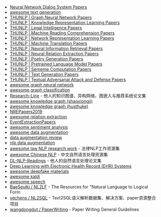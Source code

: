 - [Neural Network Dialog System Papers](https://github.com/snakeztc/NeuralDialogPapers)
- [awesome text generation](https://github.com/ChenChengKuan/awesome-text-generation)
- [THUNLP | Graph Neural Network Papers](https://github.com/thunlp/GNNPapers)
- [THUNLP | Knowledge Representation Learning Papers](https://github.com/thunlp/KRLPapers)
- [THUNLP | Legal Intelligence Papers](https://github.com/thunlp/LegalPapers)
- [THUNLP | Machine Reading Comprehension Papers](https://github.com/thunlp/RCPapers)
- [THUNLP | Network Representation Learning Papers](https://github.com/thunlp/NRLPapers)
- [THUNLP | Machine Translation Papers](https://github.com/THUNLP-MT/MT-Reading-List)
- [THUNLP | Neural Information Retrieval Papers](https://github.com/thunlp/NeuIRPapers)
- [THUNLP | Neural Relation Extraction Papers](https://github.com/thunlp/NREPapers)
- [THUNLP | Poetry Generation Papers](https://github.com/THUNLP-AIPoet/PaperList)
- [THUNLP | Pretrained Language Model Papers](https://github.com/thunlp/PLMpapers)
- [THUNLP | Sememe Computation Papers](https://github.com/thunlp/SCPapers)
- [THUNLP | Text Generation Papers](https://github.com/THUNLP-MT/TG-Reading-List)
- [THUNLP | Textual Adversarial Attack and Defense Papers](https://github.com/thunlp/TAADpapers)
- [awesome graph neural network](https://github.com/nnzhan/Awesome-Graph-Neural-Networks)
- [awesome graph classification](https://github.com/benedekrozemberczki/awesome-graph-classification)
- [Research-Line](https://github.com/ConanCui/Research-Line) - 他人的知识图谱、异构网络、图嵌入与推荐系统论文集
- [awesome knowledge graph (shaoxiongji)](https://github.com/shaoxiongji/awesome-knowledge-graph)
- [awesome knowledge graph (husthuke)](https://github.com/husthuke/awesome-knowledge-graph)
- [NREPapers2019](https://github.com/WindChimeRan/NREPapers2019)
- [awesome relation extraction](https://github.com/roomylee/awesome-relation-extraction)
- [EventExtractionPapers](https://github.com/BaptisteBlouin/EventExtractionPapers)
- [awesome sentiment analysis](https://github.com/laugustyniak/awesome-sentiment-analysis#papers)
- [awesome data augmentation](https://github.com/CrazyVertigo/awesome-data-augmentation)
- [data augmentation review](https://github.com/AgaMiko/data-augmentation-review)
- [nlp data augmentation](https://github.com/quincyliang/nlp-data-augmentation)
- [awesome law NLP research work](https://github.com/bamtercelboo/Awesome-Law-NLP-Research-Work) - 法律NLP工作资源集
- [awesome Chinese NLP](https://github.com/crownpku/Awesome-Chinese-NLP) - 中文自然语言处理资源集
- [DL-NLP-Readings](https//github.com/IsaacChanghau/DL-NLP-Readings) - 他人的自然语言处理论文集
- [Deep Learning with Electronic Health Record (EHR) Systems](https://practicalai.me/blog/deep-learning-with-ehr-systems)
- [awesome deepfake materials](https://github.com/datamllab/awesome-deepfakes-materials)
- [awesome kaldi](https://github.com/YoavRamon/awesome-kaldi)
- [awesome speech](https://github.com/mxer/awesome-speech)
- [BaeSeulki / NL2LF](https://github.com/BaeSeulki/NL2LF) - The Resources for "Natural Language to Logical Form
- [yechens / NL2SQL](https://github.com/yechens/NL2SQL) - Text2SQL语义解析数据集、解决方案、paper资源整合项目
- [wangdongdut / PaperWriting](https://github.com/wangdongdut/PaperWriting) - Paper Writing General Guidelines
